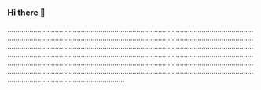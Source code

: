 ### Hi there 👋

...................................................................................................................................................................................................................................................................................................................................................................................................................................................................................................................................................................................................................................................................................................................................................................................................................................